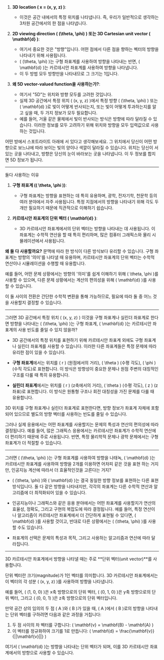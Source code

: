 
1. **3D location \( x = (x, y, z) \)**:
    - 이것은 공간 내에서의 특정 위치를 나타냅니다. 즉, 우리가 일반적으로 생각하는 3차원 공간에서의 한 점을 나타냅니다.

2. **2D viewing direction \( (\theta, \phi) \) 또는 3D Cartesian unit vector \( \mathbf{d} \)**:
    - 여기서 중요한 것은 "방향"입니다. 어떤 점에서 다른 점을 향하는 벡터의 방향을 나타내기 위해 사용됩니다. 
    - \( (\theta, \phi) \)는 구형 좌표계를 사용하여 방향을 나타내는 반면, \( \mathbf{d} \)는 카르테시안 좌표계를 사용하여 방향을 나타냅니다. 
    - 이 두 방법 모두 방향만을 나타내므로 그 크기는 1입니다.

3. **왜 5D vector-valued function을 사용하는가?**:
    - 여기서 "5D"는 위치와 방향 모두를 고려한 것입니다.
    - 실제 3D 공간에서 특정 위치 \( (x, y, z) \)에서 특정 방향 \( (\theta, \phi) \) 또는 \( \mathbf{d} \)로 빛이 어떻게 반사되는지, 또는 빛이 어떻게 투과하는지를 알고 싶을 때, 두 가지 정보가 모두 필요합니다.
    - 예를 들어, 거울 같은 물체에서 빛이 반사되는 방식은 방향에 따라 달라질 수 있습니다. 이러한 정보를 모두 고려하기 위해 위치와 방향을 모두 입력값으로 사용하는 것입니다.

 어떤 방에서 스포트라이트 아래에 서 있다고 생각해보세요. 그 위치에서 당신이 어떤 방향으로 보느냐에 따라 보이는 빛의 양이나 색깔이 달라질 수 있습니다. 위치는 당신이 서 있는 곳을 나타내고, 방향은 당신의 눈이 바라보는 곳을 나타냅니다. 이 두 정보를 합치면 5D 정보가 됩니다.

 ---------
 
 둘다 사용하는 이유

1. **구형 좌표계 (\( \theta, \phi \))**:
    - 구형 좌표계는 방향을 표현하는 데 특히 유용하며, 광학, 전자기학, 천문학 등의 여러 분야에서 자주 사용됩니다. 특정 지점에서의 방향을 나타내기 위해 각도 두 개만 필요하기 때문에 직관적으로 이해하기 쉽습니다.

2. **카르테시안 좌표계의 단위 벡터 \( \mathbf{d} \)**:
    - 3D 카르테시안 좌표계에서의 단위 벡터는 방향을 나타내는 데 사용됩니다. 이 좌표계는 수학적 연산을 할 때 특히 편리하며, 많은 컴퓨터 그래픽스와 물리 시뮬레이션에서 사용됩니다.

**왜 둘 다 사용할까요?**
문맥에 따라 한 방식이 다른 방식보다 유리할 수 있습니다. 구형 좌표계는 방향의 '의미'를 나타낼 때 유용하며, 카르테시안 좌표계의 단위 벡터는 수학적 연산이나 시뮬레이션을 수행할 때 유용합니다.

예를 들어, 어떤 문제 상황에서는 방향의 '의미'를 쉽게 이해하기 위해 \( \theta, \phi \)를 사용할 수 있으며, 다른 문제 상황에서는 계산의 편의성을 위해 \( \mathbf{d} \)를 사용할 수 있습니다.

이 둘 사이의 전환은 간단한 수학적 변환을 통해 가능하므로, 필요에 따라 둘 중 어느 것을 사용할지 결정할 수 있습니다.


----------


그러면 3D 공간에서 특정 위치 \( (x, y, z) \) 이것을 구형 좌표계나 실린더 좌표계로 한다면 방향을 나타내는  \( (\theta, \phi) \)는 구형 좌표계, \( \mathbf{d} \)는 카르테시안 좌표계의 사용 빈도를 줄일 수 있지 않을까?

- 3D 공간에서의 특정 위치를 표현하기 위해 카르테시안 좌표계 외에도 구형 좌표계나 실린더 좌표계를 사용할 수 있습니다. 이러한 다른 좌표계들은 특정 문제에 따라 유리한 점이 있을 수 있습니다.

- **구형 좌표계**에서는 위치를 \( r \) (원점에서의 거리), \( \theta \) (수평 각도), \( \phi \) (수직 각도)로 표현합니다. 이 방식은 방향성이 중요한 문제나 원점 주변의 대칭적인 구조를 다룰 때 특히 유용합니다.

- **실린더 좌표계**에서는 위치를 \( r \) (z축에서의 거리), \( \theta \) (수평 각도), \( z \) (z 좌표)로 표현합니다. 이 방식은 원통형 구조나 회전 대칭성을 가진 문제를 다룰 때 유용합니다.

 3D 위치를 구형 좌표계나 실린더 좌표계로 표현한다면, 방향 정보가 좌표계 자체에 포함되어 있으므로 별도의 방향 벡터를 사용하는 빈도를 줄일 수 있습니다.

그러나 실제 응용에서는 어떤 좌표계를 사용할지는 문제의 특성과 연산의 편의성에 따라 결정됩니다. 예를 들어, 많은 그래픽스 응용에서는 카르테시안 좌표계가 수학적 연산에 더 편리하기 때문에 주로 사용됩니다. 반면, 특정 물리학적 문제나 광학 문제에서는 구형 좌표계가 더 적절할 수 있습니다.


---------

그러면  \( (\theta, \phi) \)는 구형 좌표계를 사용하여 방향을 나태녹, \( \mathbf{d} \)는 카르테시안 좌표계를 사용하여 방향을 2개를 이용하면  어차피 같은 것을 표현 하는 거지만, 인공지능 계산에 따라서 더 효율적인것을 고른다는 거지?


- \( (\theta, \phi) \)와 \( \mathbf{d} \)는 결국 동일한 방향 정보를 표현하는 다른 표현 방식입니다. 둘 다 같은 방향을 나타내지만, 각각의 좌표계는 다른 수학적 연산과 알고리즘에 더 최적화되어 있을 수 있습니다.

- 인공지능이나 그래픽스와 같은 응용 분야에서는 어떤 좌표계를 사용할지가 연산의 효율성, 정확도, 그리고 구현의 복잡도에 따라 결정됩니다. 예를 들어, 특정 연산이나 알고리즘이 카르테시안 좌표계에서 더 간단하게 표현될 수 있다면, \( \mathbf{d} \)를 사용할 것이고, 반대로 다른 상황에서는 \( (\theta, \phi) \)를 사용할 수도 있습니다.

- 좌표계의 선택은 문제의 특성과 목적, 그리고 사용하는 알고리즘과 연산에 따라 달라집니다.

--------

3D 카르테시안 좌표계에서 방향을 나타낼 때는 주로 **단위 벡터(unit vector)**를 사용합니다.

단위 벡터란 크기(magnitude)가 1인 벡터를 의미합니다. 3D 카르테시안 좌표계에서는 이 벡터의 각 성분 \( (x, y, z) \)를 사용하여 방향을 나타냅니다. 

예를 들어, \( (1, 0, 0) \)은 x축 방향으로의 단위 벡터, \( (0, 1, 0) \)은 y축 방향으로의 단위 벡터, 그리고 \( (0, 0, 1) \)은 z축 방향으로의 단위 벡터입니다.

만약 공간 상의 임의의 두 점 \( A \)와 \( B \)가 있을 때, \( A \)에서 \( B \)로의 방향을 나타내는 단위 벡터를 구하려면 다음과 같은 과정을 거칩니다:

1. 두 점 사이의 차 벡터를 구합니다: \( \mathbf{v} = \mathbf{B} - \mathbf{A} \)
2. 이 벡터를 정규화하여 크기를 1로 만듭니다: \( \mathbf{d} = \frac{\mathbf{v}}{||\mathbf{v}||} \)

여기서 \( \mathbf{d} \)는 방향을 나타내는 단위 벡터가 되며, 이를 3D 카르테시안 좌표계에서의 방향으로 사용할 수 있습니다.

